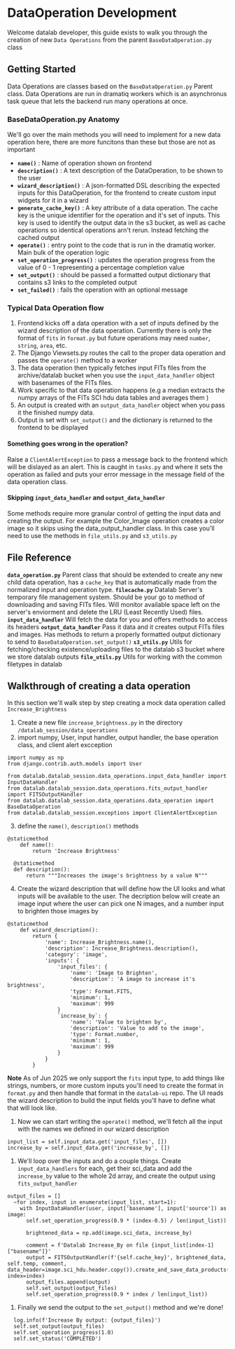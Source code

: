 # DataOperation Development

Welcome datalab developer, this guide exists to walk you through the creation of new `Data Operations` from the parent `BaseDataOperation.py` class

## Getting Started
Data Operations are classes based on the `BaseDataOperation.py` Parent class.
Data Operations are run in dramatiq workers which is an asynchronus task queue that lets the backend run many operations at once.

### BaseDataOperation.py Anatomy
We'll go over the main methods you will need to implement for a new data operation here, there are more funcitons than these but those are not as important

- **`name()`** : Name of operation shown on frontend
- **`description()`** : A text description of the DataOperation, to be shown to the user
- **`wizard_description()`** : A json-formatted DSL describing the expected inputs for this DataOperation, for the frontend to create custom input widgets for it in a wizard
- **`generate_cache_key()`** : A key attribute of a data operation. The cache key is the unique identifier for the operation and it's set of inputs. This key is used to identify the output data in the s3 bucket, as well as cache operations so identical operations arn't rerun. Instead fetching the cached output
- **`operate()`** : entry point to the code that is run in the dramatiq worker. Main bulk of the operation logic
- **`set_operation_progress()`** : updates the operation progress from the value of 0 - 1 representing a percentage completion value
- **`set_output()`** : should be passed a formatted output dictionary that contains s3 links to the completed output
- **`set_failed()`** : fails the operation with an optional message

### Typical Data Operation flow
1. Frontend kicks off a data operation with a set of inputs defined by the wizard description of the data operation. Currently there is only the format of `fits` in `format.py` but future operations may need `number`, `string`, `area`, etc.
2. The Django Viewsets.py routes the call to the proper data operation and passes the `operate()` method to a worker
3. The data operation then typically fetches input FITs files from the archive/datalab bucket when you use the `input_data_handler` object with basenames of the FITs files.
4. Work specific to that data operation happens (e.g a median extracts the numpy arrays of the FITs SCI hdu data tables and averages them )
5. An output is created with an `output_data_handler` object when you pass it the finished numpy data.
6. Output is set with `set_output()` and the dictionary is returned to the frontend to be displayed

#### Something goes wrong in the operation? 
Raise a `ClientAlertException` to pass a message back to the frontend which will be dislayed as an alert. 
This is caught in `tasks.py` and where it sets the operation as failed and puts your error message in the message field of the data operation class.

#### Skipping `input_data_handler` and `output_data_handler`
Some methods require more granular control of getting the input data and creating the output. For example the Color_Image operation creates a color image so it skips using the data_output_handler class. In this case you'll need to use the methods in `file_utils.py` and `s3_utils.py`

## File Reference
**`data_operation.py`**
Parent class that should be extended to create any new child data operation, has a `cache_key` that is automatically made from the normalized input and operation type.
**`filecache.py`**
Datalab Server's temporary file management system. Should be your go to method of downloading and saving FITs files. Will monitor available space left on the server's enviorment and delete the LRU (Least Recently Used) files. 
**`input_data_handler`**
Will fetch the data for you and offers methods to access its headers
**`output_data_handler`**
Pass it data and it creates output FITs files and images. Has methods to return a properly formatted output dictionary to send to `BaseDataOperation.set_output()`
**`s3_utils.py`**
Utils for fetching/checking existence/uploading files to the datalab s3 bucket where we store datalab outputs
**`file_utils.py`**
Utils for working with the common filetypes in datalab

## Walkthrough of creating a data operation
In this section we'll walk step by step creating a mock data operation called `Increase_Brightness`

1. Create a new file `increase_brightness.py` in the directory `/datalab_session/data_operations`
2. import numpy, User, input handler, output handler, the base operation class, and client alert excception
```
import numpy as np
from django.contrib.auth.models import User

from datalab.datalab_session.data_operations.input_data_handler import InputDataHandler
from datalab.datalab_session.data_operations.fits_output_handler import FITSOutputHandler
from datalab.datalab_session.data_operations.data_operation import BaseDataOperation
from datalab.datalab_session.exceptions import ClientAlertException
```
3. define the `name()`, `description()` methods
```
@staticmethod
    def name():
        return 'Increase Brightness'
    
  @staticmethod
  def description():
      return """Increases the image's brightness by a value N"""
```
4. Create the wizard description that will define how the UI looks and what inputs will be available to the user. The decription below will create an image input where the user can pick one N images, and a number input to brighten those images by
```
@staticmethod
    def wizard_description():
        return {
            'name': Increase_Brightness.name(),
            'description': Increase_Brightness.description(),
            'category': 'image',
            'inputs': {
                'input_files': {
                    'name': 'Image to Brighten',
                    'description': 'A image to increase it's brightness',
                    'type': Format.FITS,
                    'minimum': 1,
                    'maximum': 999
                }
                `increase_by`: {
                    'name': 'Value to brighten by',
                    'description': 'Value to add to the image',
                    'type': Format.number,
                    'minimum': 1,
                    'maximum': 999
                }
            }
        }
```
**Note** As of Jun 2025 we only support the `fits` input type, to add things like strings, numbers, or more custom inputs you'll need to create the format in `format.py` and then handle that format in the `datalab-ui` repo. The UI reads the wizard description to build the input fields you'll have to define what that will look like. 

1. Now we can start writing the `operate()` method, we'll fetch all the input with the names we defined in our wizard description
```
input_list = self.input_data.get('input_files', [])
increase_by = self.input_data.get('increase_by', [])
```
1. We'll loop over the inputs and do a couple things. Create `input_data_handlers` for each, get their sci_data and add the `increase_by` value to the whole 2d array, and create the output using `fits_output_handler`
```
output_files = []
  ~for index, input in enumerate(input_list, start=1):
    with InputDataHandler(user, input['basename'], input['source']) as image:
      self.set_operation_progress(0.9 * (index-0.5) / len(input_list))

      brightened_data = np.add(image.sci_data, increase_by)

      comment = f'Datalab Increase_By on file {input_list[index-1]["basename"]}'
      output = FITSOutputHandler(f'{self.cache_key}', brightened_data, self.temp, comment, data_header=image.sci_hdu.header.copy()).create_and_save_data_products(Format.FITS, index=index)
      output_files.append(output)
      self.set_output(output_files)
      self.set_operation_progress(0.9 * index / len(input_list))
```
1. Finally we send the output to the `set_output()` method and we're done!
```
  log.info(f'Increase By output: {output_files}')
  self.set_output(output_files)
  self.set_operation_progress(1.0)
  self.set_status('COMPLETED')
```
